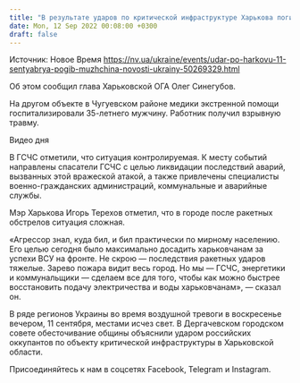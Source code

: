 ```yaml
---
title: "В результате ударов по критической инфраструктуре Харькова погиб мужчина, ситуация в городе сложная"
date: Mon, 12 Sep 2022 00:08:00 +0300
draft: false
---
```

Источник: Новое Время https://nv.ua/ukraine/events/udar-po-harkovu-11-sentyabrya-pogib-muzhchina-novosti-ukrainy-50269329.html


Об этом сообщил глава Харьковской ОГА Олег Синегубов.

На другом объекте в Чугуевском районе медики экстренной помощи госпитализировали 35-летнего мужчину. Работник получил взрывную травму.

 Видео дня   

В ГСЧС отметили, что ситуация контролируемая. К месту событий направлены спасатели ГСЧС с целью ликвидации последствий аварий, вызванных этой вражеской атакой, а также привлечены специалисты военно-гражданских администраций, коммунальные и аварийные службы.

Мэр Харькова Игорь Терехов отметил, что в городе после ракетных обстрелов ситуация сложная.

«Агрессор знал, куда бил, и бил практически по мирному населению. Его целью сегодня было максимально досадить харьковчанам за успехи ВСУ на фронте. Не скрою — последствия ракетных ударов тяжелые. Зарево пожара видит весь город. Но мы — ГСЧС, энергетики и коммунальщики — сделаем все для того, чтобы как можно быстрее восстановить подачу электричества и воды харьковчанам», — сказал он.

В ряде регионов Украины во время воздушной тревоги в воскресенье вечером, 11 сентября, местами исчез свет. В Дергачевском городском совете обесточивание общины объяснили ударом российских оккупантов по объекту критической инфраструктуры в Харьковской области.

Присоединяйтесь к нам в соцсетях Facebook, Telegram и Instagram.
